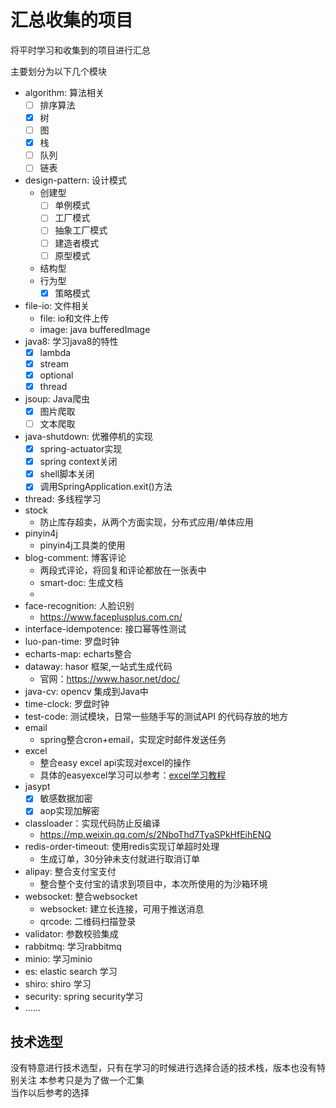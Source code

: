 # 汇总收集的项目

将平时学习和收集到的项目进行汇总

主要划分为以下几个模块

- algorithm: 算法相关
    - [ ] 排序算法
    - [x] 树
    - [ ] 图
    - [x] 栈
    - [ ] 队列
    - [ ] 链表
- design-pattern: 设计模式
    - 创建型
        - [ ] 单例模式
        - [ ] 工厂模式
        - [ ] 抽象工厂模式
        - [ ] 建造者模式
        - [ ] 原型模式
    - 结构型
    - 行为型
        - [x] 策略模式
- file-io: 文件相关
    - file: io和文件上传
    - image: java bufferedImage
- java8: 学习java8的特性
    - [x] lambda
    - [x] stream
    - [x] optional
    - [x] thread
- jsoup: Java爬虫
    - [x] 图片爬取
    - [ ] 文本爬取
- java-shutdown: 优雅停机的实现
    - [x] spring-actuator实现
    - [x] spring context关闭
    - [x] shell脚本关闭
    - [x] 调用SpringApplication.exit()方法
- thread: 多线程学习
- stock
    - 防止库存超卖，从两个方面实现，分布式应用/单体应用
- pinyin4j
    - pinyin4j工具类的使用
- blog-comment: 博客评论
    - 两段式评论，将回复和评论都放在一张表中
    - smart-doc: 生成文档
    -
- face-recognition: 人脸识别
    - https://www.faceplusplus.com.cn/
- interface-idempotence: 接口幂等性测试
- luo-pan-time: 罗盘时钟
- echarts-map: echarts整合
- dataway: hasor 框架,一站式生成代码
    - 官网：https://www.hasor.net/doc/
- java-cv: opencv 集成到Java中
- time-clock: 罗盘时钟
- test-code: 测试模块，日常一些随手写的测试API 的代码存放的地方
- email
    - spring整合cron+email，实现定时邮件发送任务
- excel
    - 整合easy excel api实现对excel的操作
    - 具体的easyexcel学习可以参考：[excel学习教程](https://gitee.com/zukxupu/excel-tools.git)
- jasypt
    - [x] 敏感数据加密
    - [x] aop实现加解密
- classloader：实现代码防止反编译
    - https://mp.weixin.qq.com/s/2NboThd7TyaSPkHfEihENQ
- redis-order-timeout: 使用redis实现订单超时处理
    - 生成订单，30分钟未支付就进行取消订单
- alipay: 整合支付宝支付
    - 整合整个支付宝的请求到项目中，本次所使用的为沙箱环境
- websocket: 整合websocket
    - websocket: 建立长连接，可用于推送消息
    - qrcode: 二维码扫描登录
- validator: 参数校验集成
- rabbitmq: 学习rabbitmq
- minio: 学习minio
- es: elastic search 学习
- shiro: shiro 学习
- security: spring security学习
- ……

## 技术选型

没有特意进行技术选型，只有在学习的时候进行选择合适的技术栈，版本也没有特别关注 本参考只是为了做一个汇集  
当作以后参考的选择